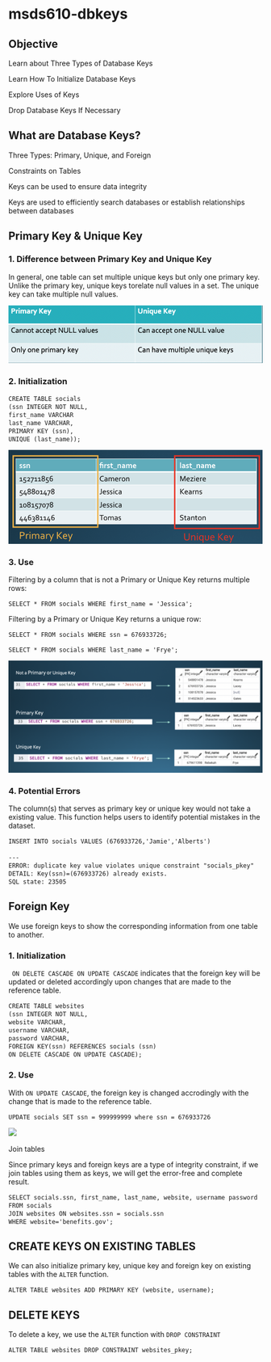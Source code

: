 # msds610-dbkeys

## Objective
Learn about Three Types of Database Keys

Learn How To Initialize Database Keys

Explore Uses of Keys

Drop Database Keys If Necessary

## What are Database Keys?
Three Types: Primary, Unique, and Foreign

Constraints on Tables

Keys can be used to ensure data integrity

Keys are used to efficiently search databases or establish relationships between databases


## Primary Key & Unique Key
### 1. Difference between Primary Key and Unique Key

In general, one table can set multiple unique keys but only one primary key. Unlike the primary key, unique keys torelate null values in a set. The unique key can take multiple null values. 

<img src="img/1.jpg" > 

### 2. Initialization 

```
CREATE TABLE socials
(ssn INTEGER NOT NULL,
first_name VARCHAR
last_name VARCHAR,
PRIMARY KEY (ssn),
UNIQUE (last_name));
```

<img src="img/creating_keys.png" > 

### 3. Use 
Filtering by a column that is not a Primary or Unique Key returns multiple rows:
```
SELECT * FROM socials WHERE first_name = 'Jessica';
```
Filtering by a Primary or Unique Key returns a unique row:
```
SELECT * FROM socials WHERE ssn = 676933726;
```
```
SELECT * FROM socials WHERE last_name = 'Frye';
```
<img src="img/4.png" > 


### 4. Potential Errors

The column(s) that serves as primary key or unique key would not take a existing value. This function helps users to identify potential mistakes in the dataset. 
```
INSERT INTO socials VALUES (676933726,'Jamie','Alberts')

---
ERROR: duplicate key value violates unique constraint "socials_pkey"
DETAIL: Key(ssn)=(676933726) already exists.
SQL state: 23505
```

## Foreign Key

We use foreign keys to show the corresponding information from one table to another.

### 1. Initialization
``` ON DELETE CASCADE ON UPDATE CASCADE``` indicates that the foreign key will be updated or deleted accordingly upon changes that are made to the reference table.

```
CREATE TABLE websites
(ssn INTEGER NOT NULL,
website VARCHAR,
username VARCHAR,
password VARCHAR,
FOREIGN KEY(ssn) REFERENCES socials (ssn)
ON DELETE CASCADE ON UPDATE CASCADE);
```

### 2. Use

With ```ON UPDATE CASCADE```, the foreign key is changed accrodingly with the change that is made to the reference table.

```
UPDATE socials SET ssn = 999999999 where ssn = 676933726
```

<img src="img/5.png" > 

Join tables 

Since primary keys and foreign keys are a type of integrity constraint, if we join tables using them as keys, we will get the error-free and complete result.

```
SELECT socials.ssn, first_name, last_name, website, username password
FROM socials
JOIN websites ON websites.ssn = socials.ssn
WHERE website='benefits.gov';
```




## CREATE KEYS ON EXISTING TABLES

We can also initialize primary key, unique key and foreign key on existing tables with the ```ALTER``` function.

```
ALTER TABLE websites ADD PRIMARY KEY (website, username);
```


## DELETE KEYS

To delete a key, we use the ```ALTER``` function with ```DROP CONSTRAINT```

```
ALTER TABLE websites DROP CONSTRAINT websites_pkey;
```
